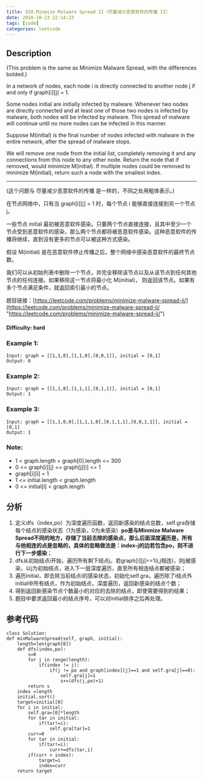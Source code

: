 ```yaml
---
title: 928.Minmize Malware Spread II（尽量减少恶意软件的传播 II）
date: 2018-10-23 22:14:23
tags: [code]
categories: leetcode
---
```

## Description

(This problem is the same as Minimize Malware Spread, with the differences bolded.)

In a network of nodes, each node i is directly connected to another node j if and only if graph[i][j] = 1.

Some nodes initial are initially infected by malware.  Whenever two nodes are directly connected and at least one of those two nodes is infected by malware, both nodes will be infected by malware.  This spread of malware will continue until no more nodes can be infected in this manner.

Suppose M(initial) is the final number of nodes infected with malware in the entire network, after the spread of malware stops.

We will remove one node from the initial list, completely removing it and any connections from this node to any other node.  Return the node that if removed, would minimize M(initial).  If multiple nodes could be removed to minimize M(initial), return such a node with the smallest index.

---

(这个问题与 尽量减少恶意软件的传播 是一样的，不同之处用粗体表示。)

在节点网络中，只有当 graph[i][j] = 1 时，每个节点 i 能够直接连接到另一个节点 j。

一些节点 initial 最初被恶意软件感染。只要两个节点直接连接，且其中至少一个节点受到恶意软件的感染，那么两个节点都将被恶意软件感染。这种恶意软件的传播将继续，直到没有更多的节点可以被这种方式感染。

假设 M(initial) 是在恶意软件停止传播之后，整个网络中感染恶意软件的最终节点数。

我们可以从初始列表中删除一个节点，并完全移除该节点以及从该节点到任何其他节点的任何连接。如果移除这一节点将最小化 M(initial)， 则返回该节点。如果有多个节点满足条件，就返回索引最小的节点。

题目链接：[https://leetcode.com/problems/minimize-malware-spread-ii/](https://leetcode.com/problems/minimize-malware-spread-ii/ "https://leetcode.com/problems/minimize-malware-spread-ii/")

#### Difficulty: hard

<!-- more -->

### Example 1:

	Input: graph = [[1,1,0],[1,1,0],[0,0,1]], initial = [0,1]
	Output: 0

### Example 2:

	Input: graph = [[1,1,0],[1,1,1],[0,1,1]], initial = [0,1]
	Output: 1

### Example 3:

    Input: graph = [[1,1,0,0],[1,1,1,0],[0,1,1,1],[0,0,1,1]], initial = [0,1]
	Output: 1

### Note:

- 1 < graph.length = graph[0].length <= 300
- 0 <= graph[i][j] == graph[j][i] <= 1
- graph[i][i] = 1
- 1 <= initial.length < graph.length
- 0 <= initial[i] < graph.length

## 分析

1. 定义dfs（index,po）为深度遍历函数，返回新感染的结点总数，self.gra存储每个结点的感染状态（1为感染，0为未感染）**po是与Minmize Malware Spread不同的地方，存储了当前去除的感染点，那么后面深度遍历是，所有与他相连的点是忽略的，具体的忽略做法是：index-j的边若包含po，则不进行下一步感染**；
2. dfs从初始结点i开始，遍历所有剩下结点j，若graph[i][j]==1(i,j相连)，则j被感染，以j为初始结点，进入下一层深度遍历，直至所有相连结点都被感染；
3. 遍历initial，即去除当前结点i的感染状态，初始化self.gra，遍历除了i结点外initial中所有结点，作为初始结点，深度遍历，返回新感染的结点个数；
4. 得到返回新感染节点个数最小的对应的去除的结点，即使需要得到的结果；
5. 题目中要求返回最小的结点序号，可以对initial排序之后再处理。

## 参考代码
	
	class Solution:
    def minMalwareSpread(self, graph, initial):
        length=len(graph[0])
        def dfs(index,po):
            s=0
            for j in range(length):
                if(index != j):
                    if(j != po and graph[index][j]==1 and self.gra[j]==0):
                        self.gra[j]=1
                        s+=(dfs(j,po)+1)
            return s
        index =length
        initial.sort()
        target=initial[0]
        for i in initial:
            self.gra=[0]*length
            for tar in initial:
                if(tar!=i):
                    self.gra[tar]=1
            curr=0
            for tar in initial:
                if(tar!=i):
                    curr+=dfs(tar,i)
            if(curr < index):
                target=i
                index=curr
        return target
        